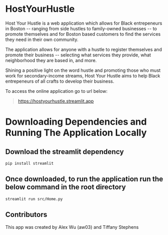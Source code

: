 # HostYourHustle

Host Your Hustle is a web application which allows for Black entrepeneurs in Boston -- ranging from side hustles to family-owned businesses -- to promote themselves and for Boston based customers to find the services they need in their own community.

The application allows for anyone with a hustle to register themselves and promote their business -- selecting what services they provide, what neighborhood they are based in, and more. 

Shining a positive light on the word hustle and promoting those who must work for secondary-income streams, Host Your Hustle aims to help Black entrepeneurs of all crafts to develop their business.

To access the online application go to url below:

> https://hostyourhustle.streamlit.app


# Downloading Dependencies and Running The Application Locally

## Download the streamlit dependency

```
pip install streamlit
```

## Once downloaded, to run the application run the below command in the root directory

```
streamlit run src/Home.py
```

## Contributors

This app was created by Alex Wu (aw03) and Tiffany Stephens